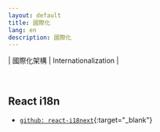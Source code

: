 ```yaml
---
layout: default
title: 國際化
lang: en
description: 國際化
---
```


| 國際化架構 | Internationalization |

<br>

## React i18n

* [`github: react-i18next`](https://github.com/i18next/react-i18next){:target="_blank"}
